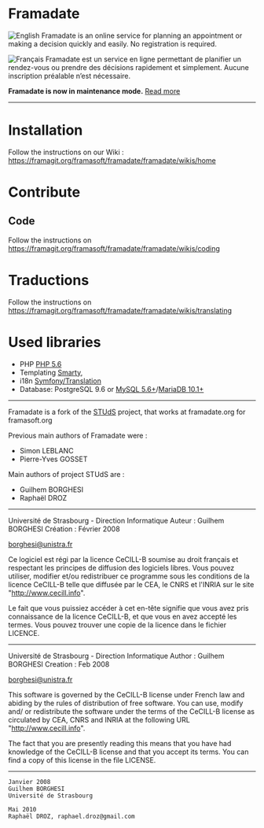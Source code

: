 # Framadate

![English](https://upload.wikimedia.org/wikipedia/commons/thumb/a/ae/Flag_of_the_United_Kingdom.svg/20px-Flag_of_the_United_Kingdom.svg.png) Framadate is an online service for planning an appointment or making a decision quickly and easily. No registration is required.

![Français](https://upload.wikimedia.org/wikipedia/commons/thumb/c/c3/Flag_of_France.svg/20px-Flag_of_France.svg.png) Framadate est un service en ligne permettant de planifier un rendez-vous ou prendre des décisions rapidement et simplement. Aucune inscription préalable n’est nécessaire.

**Framadate is now in maintenance mode.** [Read more](https://framagit.org/framasoft/framadate/framadate/-/issues/545#note_920869)

---
# Installation

Follow the instructions on our Wiki : <https://framagit.org/framasoft/framadate/framadate/wikis/home>

# Contribute

## Code 
Follow the instructions on <https://framagit.org/framasoft/framadate/framadate/wikis/coding>

# Traductions

Follow the instructions on <https://framagit.org/framasoft/framadate/framadate/wikis/translating>

# Used libraries

* PHP [PHP 5.6](http://php.net)
* Templating [Smarty](http://www.smarty.net/),
* i18n [Symfony/Translation](https://github.com/symfony/Translation)
* Database: PostgreSQL 9.6 or [MySQL 5.6+](https://dev.mysql.com/downloads/mysql/5.6.html)/[MariaDB 10.1+](https://www.debian.org/releases/stable/mips/release-notes/ch-whats-new.en.html#mariadb-replaces-mysql)

---

Framadate is a fork of the [STUdS](https://sourcesup.cru.fr/projects/studs/) project, that works at framadate.org for framasoft.org

Previous main authors of Framadate were :
* Simon LEBLANC
* Pierre-Yves GOSSET

Main authors of project STUdS are :
* Guilhem BORGHESI
* Raphaël DROZ

---

Université de Strasbourg - Direction Informatique
Auteur : Guilhem BORGHESI
Création : Février 2008

borghesi@unistra.fr

Ce logiciel est régi par la licence CeCILL-B soumise au droit français et
respectant les principes de diffusion des logiciels libres. Vous pouvez
utiliser, modifier et/ou redistribuer ce programme sous les conditions
de la licence CeCILL-B telle que diffusée par le CEA, le CNRS et l'INRIA
sur le site "http://www.cecill.info".

Le fait que vous puissiez accéder à cet en-tête signifie que vous avez
pris connaissance de la licence CeCILL-B, et que vous en avez accepté les
termes. Vous pouvez trouver une copie de la licence dans le fichier LICENCE.

---

Université de Strasbourg - Direction Informatique
Author : Guilhem BORGHESI
Creation : Feb 2008

borghesi@unistra.fr

This software is governed by the CeCILL-B license under French law and
abiding by the rules of distribution of free software. You can  use,
modify and/ or redistribute the software under the terms of the CeCILL-B
license as circulated by CEA, CNRS and INRIA at the following URL
"http://www.cecill.info".

The fact that you are presently reading this means that you have had
knowledge of the CeCILL-B license and that you accept its terms. You can
find a copy of this license in the file LICENSE.

---

    Janvier 2008
    Guilhem BORGHESI
    Université de Strasbourg

    Mai 2010
    Raphaël DROZ, raphael.droz@gmail.com
